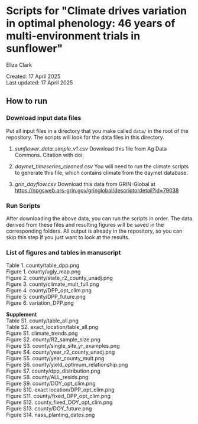 # Scripts for "Climate drives variation in optimal phenology: 46 years of multi-environment trials in sunflower" 

Eliza Clark

Created: 17 April 2025  
Last updated: 17 April 2025


## How to run

### Download input data files

Put all input files in a directory that you make called `data/` in the root of the repository. The scripts will look for the data files in this directory.

1. *sunflower_data_simple_v1.csv* Download this file from Ag Data Commons. Citation with doi.

2. *daymet_timeseries_cleaned.csv* You will need to run the climate scripts to generate this file, which contains climate from the daymet database.

3. *grin_dayflow.csv* Download this data from  GRIN-Global at https://npgsweb.ars-grin.gov/gringlobal/descriptordetail?id=79038 

### Run Scripts

After downloading the above data, you can run the scripts in order. The data derived from these files and resulting figures will be saved in the corresponding folders. All output is already in the repository, so you can skip this step if you just want to look at the results.

### List of figures and tables in manuscript
Table 1. county/table_dpp.png  
Figure 1. county/ugly_map.png  
Figure 2. county/state_r2_county_unadj.png  
Figure 3. county/climate_mult_full.png  
Figure 4. county/DPP_opt_clim.png  
Figure 5. county/DPP_future.png  
Figure 6. variation_DPP.png  

**Supplement**  
Table S1. county/table_all.png  
Table S2.  exact_location/table_all.png  
Figure S1. climate_trends.png  
Figure S2. county/R2_sample_size.png  
Figure S3. county/single_site_yr_examples.png  
Figure S4. county/year_r2_county_unadj.png  
Figure S5. county/year_county_mult.png  
Figure S6. county/yield_optimum_relationship.png  
Figure S7. county/dpp_distribution.png  
Figure S8. county/ALL_resids.png  
Figure S9. county/DOY_opt_clim.png  
Figure S10.  exact location/DPP_opt_clim.png  
Figure S11. county/fixed_DPP_opt_clim.png  
Figure S12. county_fixed_DOY_opt_clim.png  
Figure S13. county/DOY_future.png  
Figure S14. nass_planting_dates.png  

